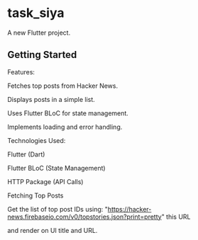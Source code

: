 # task_siya

A new Flutter project.

## Getting Started
Features:

Fetches top posts from Hacker News.

Displays posts in a simple list.

Uses Flutter BLoC for state management.

Implements loading and error handling.

Technologies Used:

Flutter (Dart)

Flutter BLoC (State Management)

HTTP Package (API Calls)



Fetching Top Posts

Get the list of top post IDs using: "https://hacker-news.firebaseio.com/v0/topstories.json?print=pretty" 
this URL

and render on UI title and URL.